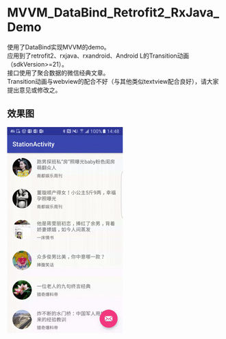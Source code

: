 # MVVM_DataBind_Retrofit2_RxJava_Demo
  
  使用了DataBind实现MVVM的demo。<br>
  应用到了retrofit2、rxjava、rxandroid、Android L的Transition动画（sdkVersion>=21）。<br>
  接口使用了聚合数据的微信经典文章。<br>
  Transition动画与webview的配合不好（与其他类似textview配合良好），请大家提出意见或修改之。
  <br>
## 效果图<br>
   ![image](https://github.com/badplayerz/MVVM_DataBind_Retrofit2_RxJava_Demo/raw/master/showsource/showPicGif.gif)
